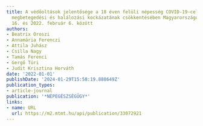 ```yaml
---
title: A védőoltások jelentősége a 18 éven felüli népesség COVID-19-cel összefüggő
  megbetegedési és halálozási kockázatának csökkentésében Magyarországon, 2021. augusztus
  16. és 2022. február 6. között
authors:
- Beatrix Oroszi
- Annamária Ferenczi
- Attila Juhász
- Csilla Nagy
- Tamás Ferenci
- Gergő Túri
- Judit Krisztina Horváth
date: '2022-01-01'
publishDate: '2024-01-29T15:58:19.888649Z'
publication_types:
- article-journal
publication: '*NÉPEGÉSZSÉGÜGY*'
links:
- name: URL
  url: https://m2.mtmt.hu/api/publication/33072921
---
```

